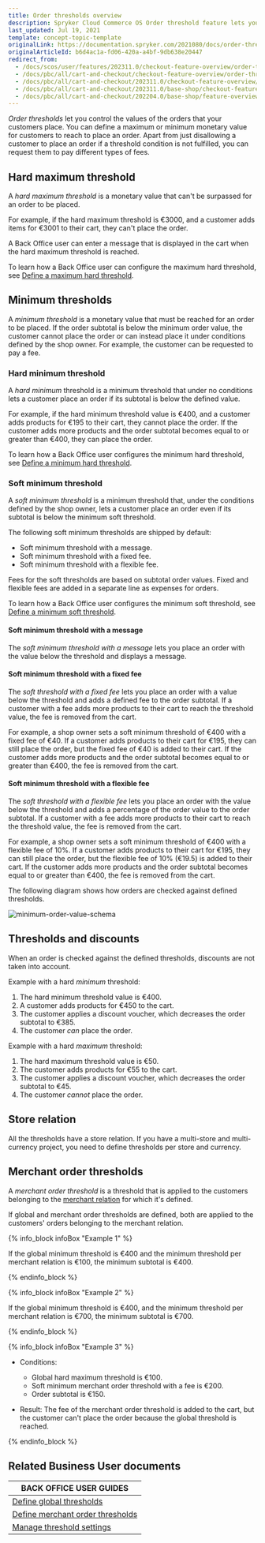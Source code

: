```yaml
---
title: Order thresholds overview
description: Spryker Cloud Commerce OS Order threshold feature lets you configure minimum and maximum values for the orders that your customers place.
last_updated: Jul 19, 2021
template: concept-topic-template
originalLink: https://documentation.spryker.com/2021080/docs/order-thresholds
originalArticleId: b6d4ac1a-fd06-420a-a4bf-9db638e20447
redirect_from:
  - /docs/scos/user/features/202311.0/checkout-feature-overview/order-thresholds-overview.html
  - /docs/pbc/all/cart-and-checkout/checkout-feature-overview/order-thresholds-overview.html
  - /docs/pbc/all/cart-and-checkout/202311.0/checkout-feature-overview/order-thresholds-overview.html  
  - /docs/pbc/all/cart-and-checkout/202311.0/base-shop/checkout-feature-overview/order-thresholds-overview.html
  - /docs/pbc/all/cart-and-checkout/202204.0/base-shop/feature-overviews/checkout-feature-overview/order-thresholds-overview.html
---
```


*Order thresholds* let you control the values of the orders that your customers place. You can define a maximum or minimum monetary value for customers to reach to place an order. Apart from just disallowing a customer to place an order if a threshold condition is not fulfilled, you can request them to pay different types of fees.


## Hard maximum threshold

A *hard maximum threshold* is a monetary value that can't be surpassed for an order to be placed.

For example, if the hard maximum threshold is €3000, and a customer adds items for €3001 to their cart, they can't place the order.

A Back Office user can enter a message that is displayed in the cart when the hard maximum threshold is reached.

To learn how a Back Office user can configure the maximum hard threshold, see [Define a maximum hard threshold](/docs/pbc/all/cart-and-checkout/latest/base-shop/manage-in-the-back-office/define-global-thresholds.html#define-a-maximum-hard-threshold).


## Minimum thresholds

A *minimum threshold* is a monetary value that must be reached for an order to be placed. If the order subtotal is below the minimum order value, the customer cannot place the order or can instead place it under conditions defined by the shop owner. For example, the customer can be requested to pay a fee.


### Hard minimum threshold

A *hard minimum* threshold is a minimum threshold that under no conditions lets a customer place an order if its subtotal is below the defined value.

For example, if the hard minimum threshold value is €400, and a customer adds products for €195 to their cart, they cannot place the order. If the customer adds more products and the order subtotal becomes equal to or greater than €400, they can place the order.

To learn how a Back Office user configures the minimum hard threshold, see [Define a minimum hard threshold](/docs/pbc/all/cart-and-checkout/latest/base-shop/manage-in-the-back-office/define-global-thresholds.html#define-a-minimum-hard-threshold).


### Soft minimum threshold

A *soft minimum threshold* is a minimum threshold that, under the conditions defined by the shop owner, lets a customer place an order even if its subtotal is below the minimum soft threshold.

The following soft minimum thresholds are shipped by default:

- Soft minimum threshold with a message.
- Soft minimum threshold with a fixed fee.
- Soft minimum threshold with a flexible fee.

Fees for the soft thresholds are based on subtotal order values. Fixed and flexible fees are added in a separate line as expenses for orders.

To learn how a Back Office user configures the minimum soft threshold, see [Define a minimum soft threshold](/docs/pbc/all/cart-and-checkout/latest/base-shop/manage-in-the-back-office/define-global-thresholds.html#define-a-minimum-soft-threshold).


#### Soft minimum threshold with a message

The *soft minimum threshold with a message* lets you place an order with the value below the threshold and displays a message.


#### Soft minimum threshold with a fixed fee

The *soft threshold with a fixed fee* lets you place an order with a value below the threshold and adds a defined fee to the order subtotal. If a customer with a fee adds more products to their cart to reach the threshold value, the fee is removed from the cart.

For example, a shop owner sets a soft minimum threshold of €400 with a fixed fee of €40. If a customer adds products to their cart for €195, they can still place the order, but the fixed fee of €40 is added to their cart. If the customer adds more products and the order subtotal becomes equal to or greater than €400, the fee is removed from the cart.


#### Soft minimum threshold with a flexible fee

The *soft threshold with a flexible fee* lets you place an order with the value below the threshold and adds a percentage of the order value to the order subtotal. If a customer with a fee adds more products to their cart to reach the threshold value, the fee is removed from the cart.

For example, a shop owner sets a soft minimum threshold of €400 with a flexible fee of 10%. If a customer adds products to their cart for €195, they can still place the order, but the flexible fee of 10% (€19.5) is added to their cart. If the customer adds more products and the order subtotal becomes equal to or greater than €400, the fee is removed from the cart.


The following diagram shows how orders are checked against defined thresholds.

![minimum-order-value-schema](https://spryker.s3.eu-central-1.amazonaws.com/docs/Features/Shopping+Cart/Order+Thresholds/minimum-order-value-schema.jpg)

## Thresholds and discounts

When an order is checked against the defined thresholds, discounts are not taken into account.

Example with a hard *minimum* threshold:

1. The hard minimum threshold value is €400.
2. A customer adds products for €450 to the cart.
3. The customer applies a discount voucher, which decreases the order subtotal to €385.
4. The customer *can* place the order.

Example with a hard *maximum* threshold:

1. The hard maximum threshold value is €50.
2. The customer adds products for €55 to the cart.
3. The customer applies a discount voucher, which decreases the order subtotal to €45.
4. The customer *cannot* place the order.


## Store relation

All the thresholds have a store relation. If you have a multi-store and multi-currency project, you need to define thresholds per store and currency.


## Merchant order thresholds

A *merchant order threshold* is a threshold that is applied to the customers belonging to the [merchant relation](/docs/pbc/all/merchant-management/latest/base-shop/merchant-b2b-contracts-and-contract-requests-feature-overview.html) for which it's defined.

If global and merchant order thresholds are defined, both are applied to the customers' orders belonging to the merchant relation.

{% info_block infoBox "Example 1" %}

If the global minimum threshold is €400 and the minimum threshold per merchant relation is €100, the minimum subtotal is €400.

{% endinfo_block %}

{% info_block infoBox "Example 2" %}

If the global minimum threshold is €400, and the minimum threshold per merchant relation is €700, the minimum subtotal is €700.

{% endinfo_block %}

{% info_block infoBox "Example 3" %}


- Conditions:
  - Global hard maximum threshold is €100.
  - Soft minimum merchant order threshold with a fee is €200.
  - Order subtotal is €150.

- Result: The fee of the merchant order threshold is added to the cart, but the customer can't place the order because the global threshold is reached.

{% endinfo_block %}

## Related Business User documents

|BACK OFFICE USER GUIDES|
|---|
| [Define global thresholds](/docs/pbc/all/cart-and-checkout/latest/base-shop/manage-in-the-back-office/define-global-thresholds.html) |
| [Define merchant order thresholds](/docs/pbc/all/cart-and-checkout/latest/base-shop/manage-in-the-back-office/define-merchant-order-thresholds.html) |
| [Manage threshold settings](/docs/pbc/all/cart-and-checkout/latest/base-shop/manage-in-the-back-office/manage-threshold-settings.html) |
